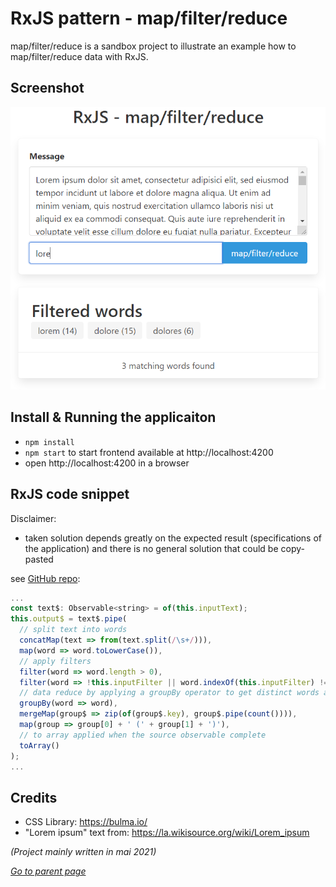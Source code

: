 # RxJS pattern - map/filter/reduce

map/filter/reduce is a sandbox project to illustrate an example 
how to map/filter/reduce data with RxJS.

## Screenshot
![Screenshot map/filter/reduce](screenshot.png)

## Install & Running the applicaiton
* `npm install`
* `npm start` to start frontend available at http://localhost:4200
* open http://localhost:4200 in a browser

## RxJS code snippet

Disclaimer:
* taken solution depends greatly on the expected result (specifications of the application) 
  and there is no general solution that could be copy-pasted
  
see [GitHub repo](https://github.com/morarupasukaru/devdocs/blob/main/sandbox/rxjs-map-filter-reduce/src/app/app.component.ts#L24-L38):
```javascript
...
const text$: Observable<string> = of(this.inputText);
this.output$ = text$.pipe(
  // split text into words
  concatMap(text => from(text.split(/\s+/))),
  map(word => word.toLowerCase()),
  // apply filters
  filter(word => word.length > 0),
  filter(word => !this.inputFilter || word.indexOf(this.inputFilter) !== -1),
  // data reduce by applying a groupBy operator to get distinct words along with word count
  groupBy(word => word),
  mergeMap(group$ => zip(of(group$.key), group$.pipe(count()))),
  map(group => group[0] + ' (' + group[1] + ')'),
  // to array applied when the source observable complete
  toArray()
);
...
```


## Credits

* CSS Library: https://bulma.io/
* "Lorem ipsum" text from: https://la.wikisource.org/wiki/Lorem_ipsum 

*(Project mainly written in mai 2021)*

[*Go to parent page*](../README.md)

